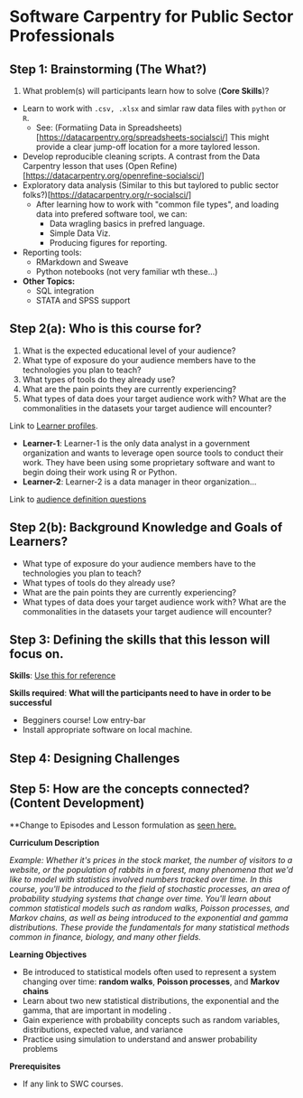 # Software Carpentry for Public Sector Professionals

## Step 1: Brainstorming (The What?)

1. What problem(s) will participants learn how to solve (**Core Skills**)?
  * Learn to work with `.csv, .xlsx` and simlar raw data files with `python` or `R`.
    * See: (Formatiing Data in Spreadsheets)[https://datacarpentry.org/spreadsheets-socialsci/] This might provide a clear jump-off location for a more taylored lesson. 
  *  Develop reproducible cleaning scripts. A contrast from the Data Carpentry lesson that uses (Open Refine)[https://datacarpentry.org/openrefine-socialsci/]
  * Exploratory data analysis (Similar to this but taylored to public sector folks?)[https://datacarpentry.org/r-socialsci/]
    * After learning how to work with "common file types", and loading data into prefered software tool, we can:
      * Data wragling basics in prefred language.
      * Simple Data Viz.
      * Producing figures for reporting.
  * Reporting tools:
    * RMarkdown and Sweave
    * Python notebooks (not very familiar wth these...)
  * **Other Topics:**
    * SQL integration
    * STATA and SPSS support
## Step 2(a): Who is this course for?
1. What is the expected educational level of your audience? 
2. What type of exposure do your audience members have to the technologies you plan to teach?
3. What types of tools do they already use?
4. What are the pain points they are currently experiencing?
5. What types of data does your target audience work with? What are the commonalities in the datasets your target audience will encounter?

Link to [Learner profiles](https://cdh.carpentries.org/deciding-what-to-teach.html#learner-profiles). 

* **Learner-1**: Learner-1 is the only data analyst in a government organization and wants to leverage open source tools to conduct their work. They have been using some proprietary software and want to begin doing their work using R or Python. 
* **Learner-2**: Learner-2 is a data manager in theor organization...

Link to [audience definition questions](https://cdh.carpentries.org/deciding-what-to-teach.html#audience-definition-questions)

## Step 2(b): Background Knowledge and Goals of Learners?

* What type of exposure do your audience members have to the technologies you plan to teach?
* What types of tools do they already use? 
* What are the pain points they are currently experiencing?
* What types of data does your target audience work with? What are the commonalities in the datasets your target audience will encounter?

## Step 3: Defining the skills that this lesson will focus on.

**Skills**: [Use this for reference](https://cdh.carpentries.org/deciding-what-to-teach.html#skills-list) 

**Skills required**: 
**What will the participants need to have in order to be successful**
* Begginers course! Low entry-bar
* Install appropriate software on local machine.
## Step 4: Designing Challenges

## Step 5: How are the concepts connected? (Content Development)

**Change to Episodes and Lesson formulation as [seen here.](https://cdh.carpentries.org/our-curriculum-structure.html#episodes)

**Curriculum Description**

*Example: Whether it's prices in the stock market, the number of visitors to a website, or the population of rabbits in a forest, many phenomena that we'd like to model with statistics involved numbers tracked over time. In this course, you'll be introduced to the field of stochastic processes, an area of probability studying systems that change over time. You'll learn about common statistical models such as random walks, Poisson processes, and Markov chains, as well as being introduced to the exponential and gamma distributions. These provide the fundamentals for many statistical methods common in finance, biology, and many other fields.*

**Learning Objectives**

* Be introduced to statistical models often used to represent a system changing over time: **random walks**, **Poisson processes**, and **Markov chains**
* Learn about two new statistical distributions, the exponential and the gamma, that are important in modeling .
* Gain experience with probability concepts such as random variables, distributions, expected value, and variance
* Practice using simulation to understand and answer probability problems

**Prerequisites**

* If any link to SWC courses.